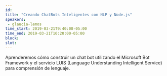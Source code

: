 ```yaml
---
id: 
title: "Creando ChatBots Inteligentes con NLP y Node.js"
speakers:
 - glaucia-lemos
time_start: 2019-03-21T9:40:00-05:00
time_end: 2019-03-21T10:20:00-05:00
block: 
slot: 
---
```


Aprenderemos cómo construir un chat bot utilizando el Microsoft Bot Framework y el servicio LUIS (Language Understanding Intelligent Service) para comprensión de lenguaje.